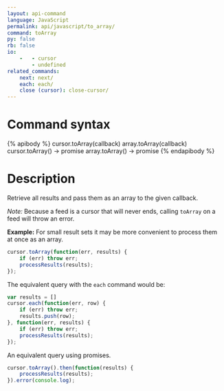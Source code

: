 ```yaml
---
layout: api-command
language: JavaScript
permalink: api/javascript/to_array/
command: toArray
py: false
rb: false
io:
    -   - cursor
        - undefined
related_commands:
    next: next/
    each: each/
    close (cursor): close-cursor/
---
```


# Command syntax #

{% apibody %}
cursor.toArray(callback)
array.toArray(callback)
cursor.toArray() &rarr; promise
array.toArray() &rarr; promise
{% endapibody %}

# Description #

Retrieve all results and pass them as an array to the given callback.

_Note:_ Because a feed is a cursor that will never ends, calling `toArray` on a feed
will throw an error.

__Example:__ For small result sets it may be more convenient to process them at once as
an array.

```js
cursor.toArray(function(err, results) {
    if (err) throw err;
    processResults(results);
});
```

The equivalent query with the `each` command would be:

```js
var results = []
cursor.each(function(err, row) {
    if (err) throw err;
    results.push(row);
}, function(err, results) {
    if (err) throw err;
    processResults(results);
});
```

An equivalent query using promises.

```js
cursor.toArray().then(function(results) {
    processResults(results);
}).error(console.log);
```

